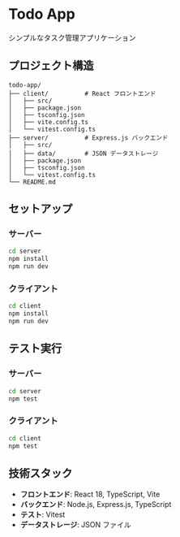 # Todo App

シンプルなタスク管理アプリケーション

## プロジェクト構造

```
todo-app/
├── client/          # React フロントエンド
│   ├── src/
│   ├── package.json
│   ├── tsconfig.json
│   ├── vite.config.ts
│   └── vitest.config.ts
├── server/          # Express.js バックエンド
│   ├── src/
│   ├── data/        # JSON データストレージ
│   ├── package.json
│   ├── tsconfig.json
│   └── vitest.config.ts
└── README.md
```

## セットアップ

### サーバー

```bash
cd server
npm install
npm run dev
```

### クライアント

```bash
cd client
npm install
npm run dev
```

## テスト実行

### サーバー

```bash
cd server
npm test
```

### クライアント

```bash
cd client
npm test
```

## 技術スタック

- **フロントエンド**: React 18, TypeScript, Vite
- **バックエンド**: Node.js, Express.js, TypeScript
- **テスト**: Vitest
- **データストレージ**: JSON ファイル